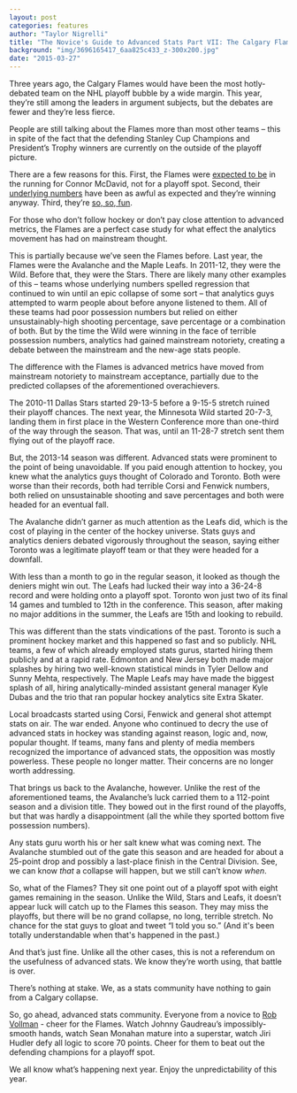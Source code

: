 ```yaml
---
layout: post
categories: features
author: "Taylor Nigrelli"
title: "The Novice's Guide to Advanced Stats Part VII: The Calgary Flames"
background: "img/3696165417_6aa825c433_z-300x200.jpg"
date: "2015-03-27"
---
```


Three years ago, the Calgary Flames would have been the most hotly-debated team on the NHL playoff bubble by a wide margin. This year, they’re still among the leaders in argument subjects, but the debates are fewer and they’re less fierce.

People are still talking about the Flames more than most other teams – this in spite of the fact that the defending Stanley Cup Champions and President’s Trophy winners are currently on the outside of the playoff picture.

There are a few reasons for this. First, the Flames were [expected to be](http://www.thehighscreen.com/2014/10/nhl-power-rankings-oct-9-2014/) in the running for Connor McDavid, not for a playoff spot. Second, their [underlying numbers](http://war-on-ice.com/teamtable.html) have been as awful as expected and they’re winning anyway. Third, they’re [so, so, fun](https://www.youtube.com/watch?v=1eQBd8BY-AM).

For those who don’t follow hockey or don’t pay close attention to advanced metrics, the Flames are a perfect case study for what effect the analytics movement has had on mainstream thought.

This is partially because we’ve seen the Flames before. Last year, the Flames were the Avalanche and the Maple Leafs. In 2011-12, they were the Wild. Before that, they were the Stars. There are likely many other examples of this – teams whose underlying numbers spelled regression that continued to win until an epic collapse of some sort – that analytics guys attempted to warm people about before anyone listened to them. All of these teams had poor possession numbers but relied on either unsustainably-high shooting percentage, save percentage or a combination of both. But by the time the Wild were winning in the face of terrible possession numbers, analytics had gained mainstream notoriety, creating a debate between the mainstream and the new-age stats people.

The difference with the Flames is advanced metrics have moved from mainstream notoriety to mainstream acceptance, partially due to the predicted collapses of the aforementioned overachievers.

The 2010-11 Dallas Stars started 29-13-5 before a 9-15-5 stretch ruined their playoff chances. The next year, the Minnesota Wild started 20-7-3, landing them in first place in the Western Conference more than one-third of the way through the season. That was, until an 11-28-7 stretch sent them flying out of the playoff race.

But, the 2013-14 season was different. Advanced stats were prominent to the point of being unavoidable. If you paid enough attention to hockey, you knew what the analytics guys thought of Colorado and Toronto. Both were worse than their records, both had terrible Corsi and Fenwick numbers, both relied on unsustainable shooting and save percentages and both were headed for an eventual fall.

The Avalanche didn’t garner as much attention as the Leafs did, which is the cost of playing in the center of the hockey universe. Stats guys and analytics deniers debated vigorously throughout the season, saying either Toronto was a legitimate playoff team or that they were headed for a downfall.

With less than a month to go in the regular season, it looked as though the deniers might win out. The Leafs had lucked their way into a 36-24-8 record and were holding onto a playoff spot. Toronto won just two of its final 14 games and tumbled to 12th in the conference. This season, after making no major additions in the summer, the Leafs are 15th and looking to rebuild.

This was different than the stats vindications of the past. Toronto is such a prominent hockey market and this happened so fast and so publicly. NHL teams, a few of which already employed stats gurus, started hiring them publicly and at a rapid rate. Edmonton and New Jersey both made major splashes by hiring two well-known statistical minds in Tyler Dellow and Sunny Mehta, respectively. The Maple Leafs may have made the biggest splash of all, hiring analytically-minded assistant general manager Kyle Dubas and the trio that ran popular hockey analytics site Extra Skater.

Local broadcasts started using Corsi, Fenwick and general shot attempt stats on air. The war ended. Anyone who continued to decry the use of advanced stats in hockey was standing against reason, logic and, now, popular thought. If teams, many fans and plenty of media members recognized the importance of advanced stats, the opposition was mostly powerless. These people no longer matter. Their concerns are no longer worth addressing.

That brings us back to the Avalanche, however. Unlike the rest of the aforementioned teams, the Avalanche’s luck carried them to a 112-point season and a division title. They bowed out in the first round of the playoffs, but that was hardly a disappointment (all the while they sported bottom five possession numbers).

Any stats guru worth his or her salt knew what was coming next. The Avalanche stumbled out of the gate this season and are headed for about a 25-point drop and possibly a last-place finish in the Central Division. See, we can know _that_ a collapse will happen, but we still can’t know _when_.

So, what of the Flames? They sit one point out of a playoff spot with eight games remaining in the season. Unlike the Wild, Stars and Leafs, it doesn’t appear luck will catch up to the Flames this season. They may miss the playoffs, but there will be no grand collapse, no long, terrible stretch. No chance for the stat guys to gloat and tweet “I told you so.” (And it's been totally understandable when that's happened in the past.)

And that’s just fine. Unlike all the other cases, this is not a referendum on the usefulness of advanced stats. We know they’re worth using, that battle is over.

There’s nothing at stake. We, as a stats community have nothing to gain from a Calgary collapse.

So, go ahead, advanced stats community. Everyone from a novice to [Rob Vollman](http://www.hockeyabstract.com/) - cheer for the Flames. Watch Johnny Gaudreau’s impossibly-smooth hands, watch Sean Monahan mature into a superstar, watch Jiri Hudler defy all logic to score 70 points. Cheer for them to beat out the defending champions for a playoff spot.

We all know what’s happening next year. Enjoy the unpredictability of this year.


